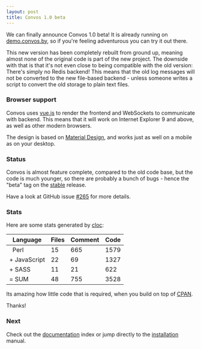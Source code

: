 ```yaml
---
layout: post
title: Convos 1.0 beta
---
```


We can finally announce Convos 1.0 beta! It is already running on
[demo.convos.by](/#demo), so if you're feeling adventurous you
can try it out there.

This new version has been completely rebuilt from ground up, meaning almost
none of the original code is part of the new project. The downside with that
is that it's not even close to being compatible with the old version: There's
simply no Redis backend! This means that the old log messages will not be
converted to the new file-based backend - unless someone writes a script to
convert the old storage to plain text files.

### Browser support

Convos uses [vue.js](https://vuejs.org/) to render the frontend and WebSockets
to communicate with backend. This means that it will work on Internet Explorer
9 and above, as well as other modern browsers.

The design is based on [Material Design](http://materializecss.com/), and
works just as well on a mobile as on your desktop.

### Status

Convos is almost feature complete, compared to the old code base, but the code
is much younger, so there are probably a bunch of bugs - hence the "beta" tag
on the [stable](https://github.com/Nordaaker/convos/tree/stable) release.

Have a look at GitHub issue [#265](https://github.com/Nordaaker/convos/issues/265)
for more details.

### Stats

Here are some stats generated by [cloc](https://github.com/AlDanial/cloc):

| Language     | Files | Comment | Code |
| ------------ | ----- | ------- | -----|
| &nbsp; Perl  |    15 |     665 | 1579 |
| + JavaScript |    22 |      69 | 1327 |
| + SASS       |    11 |      21 |  622 |
| = SUM        |    48 |     755 | 3528 |

Its amazing how little code that is required, when you build on top of
[CPAN](http://metacpan.org).

Thanks!

### Next

Check out the [documentation](/doc) index or jump directly to the
[installation](/doc/install.html) manual.
